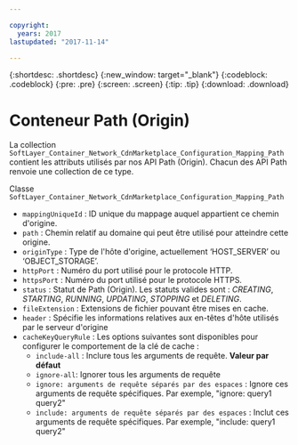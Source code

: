 ```yaml
---

copyright:
  years: 2017
lastupdated: "2017-11-14"

---
```


{:shortdesc: .shortdesc}
{:new_window: target="_blank"}
{:codeblock: .codeblock}
{:pre: .pre}
{:screen: .screen}
{:tip: .tip}
{:download: .download}  

# Conteneur Path (Origin)
La collection `SoftLayer_Container_Network_CdnMarketplace_Configuration_Mapping_Path` contient les attributs utilisés par nos API Path (Origin). Chacun des API Path renvoie une collection de ce type.

Classe `SoftLayer_Container_Network_CdnMarketplace_Configuration_Mapping_Path`  

* `mappingUniqueId` : ID unique du mappage auquel appartient ce chemin d'origine.  
* `path` :  Chemin relatif au domaine qui peut être utilisé pour atteindre cette origine.  
* `originType` : Type de l'hôte d'origine, actuellement ‘HOST\_SERVER’ ou ‘OBJECT\_STORAGE’.  
* `httpPort` :  Numéro du port utilisé pour le protocole HTTP.  
* `httpsPort` :  Numéro du port utilisé pour le protocole HTTPS.  
* `status` : Statut de Path (Origin). Les statuts valides sont : _CREATING_, _STARTING_, _RUNNING_, _UPDATING_, _STOPPING_ et _DELETING_.
* `fileExtension` : Extensions de fichier pouvant être mises en cache.  
* `header` : Spécifie les informations relatives aux en-têtes d'hôte utilisés par le serveur d'origine
* `cacheKeyQueryRule` : Les options suivantes sont disponibles pour configurer le comportement de la clé de cache :
  * `include-all` : Inclure tous les arguments de requête. **Valeur par défaut**
  * `ignore-all`: Ignorer tous les arguments de requête
  * `ignore: arguments de requête séparés par des espaces` : Ignore ces arguments de requête spécifiques. Par exemple, "ignore: query1 query2"
  * `include: arguments de requête séparés par des espaces` : Inclut ces arguments de requête spécifiques. Par exemple, "include: query1 query2"
